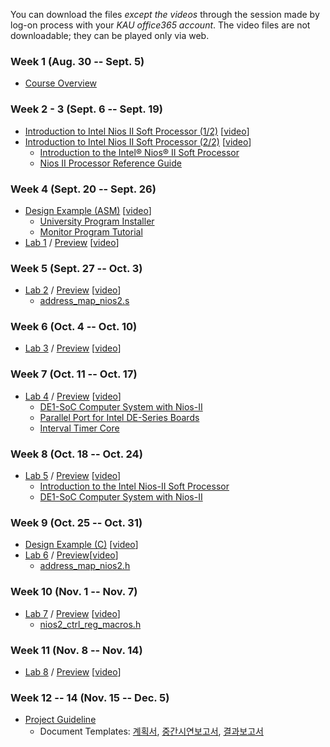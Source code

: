 You can download the files *except the videos* through the session made by log-on process with your *KAU office365 account*. The video files are not downloadable; they can be played only via web.
### Week 1 (Aug. 30 -- Sept. 5)
* [Course Overview](https://kau365-my.sharepoint.com/:p:/g/personal/taehwan_kim_kau_ac_kr/EVOOPyAj9stHu-o-hNicifABWVZirOz14EyFx9zqSHd-9Q?e=Uu62ZD)

### Week 2 - 3 (Sept. 6 -- Sept. 19)
* [Introduction to Intel Nios II Soft Processor (1/2)](https://kau365-my.sharepoint.com/:b:/g/personal/taehwan_kim_kau_ac_kr/EYWIef4kMRdGlGf8J5PONUcBdJOwRjwTOR9HoM57FqhKNw?e=CIWgn2)
  [[video](https://youtu.be/OyMnB-V5JJ8)]
* [Introduction to Intel Nios II Soft Processor (2/2)](https://kau365-my.sharepoint.com/:b:/g/personal/taehwan_kim_kau_ac_kr/EYN3iG6VcXJOmbaFUNj-GZMBeTNCpbjuQHk2mUJvDpozhA?e=dVghW2)
  [[video](https://youtu.be/aGdNDza5ozQ)]
  * [Introduction to the Intel® Nios® II Soft Processor](https://ftp.intel.com/Public/Pub/fpgaup/pub/Teaching_Materials/current/Tutorials/Nios2_introduction.pdf)
  * [Nios II Processor Reference Guide](https://www.intel.com/content/dam/www/programmable/us/en/pdfs/literature/hb/nios2/n2cpu-nii5v1gen2.pdf)

### Week 4 (Sept. 20 -- Sept. 26)
* [Design Example (ASM)](https://kau365-my.sharepoint.com/:b:/g/personal/taehwan_kim_kau_ac_kr/EZJ_U8c5rrRDnA05Bvnn6g8BtsoLKyMRt-8YATk9-nXwZg?e=SD0gOW) [[video](https://youtu.be/yHKBPAc6gG0)]
  * [University Program Installer](https://kau365-my.sharepoint.com/:u:/g/personal/taehwan_kim_kau_ac_kr/Ee6X6NL0nkNKnVsKEM9IMmUBZOky1csiD-kJeCgwDPAgsA?e=W68sEp)
  * [Monitor Program Tutorial](https://ftp.intel.com/Public/Pub/fpgaup/pub/Teaching_Materials/current/tutorials/Intel_FPGA_Monitor_Program_NiosII.pdf)
* [Lab 1](https://kau365-my.sharepoint.com/:b:/g/personal/taehwan_kim_kau_ac_kr/ETOaPDS4fFxFkj5V94L3pNgB6mJ6oWuYeM5eNVQILWr0sA?e=5T5Np1) / [Preview](https://kau365-my.sharepoint.com/:b:/g/personal/taehwan_kim_kau_ac_kr/Ef6k5-K004RGtITjupWHOcAB8ugVa3axk39nt_wLiyFiKw?e=0oroog) [[video](https://youtu.be/YgCgvh5b4oQ)]

### Week 5 (Sept. 27 -- Oct. 3)
* [Lab 2](https://kau365-my.sharepoint.com/:b:/g/personal/taehwan_kim_kau_ac_kr/ERCdWBAYiU5EgKl0lFsxsLsBjDViRdX4TyK5KFipdXGDTg?e=eKYbuz) / [Preview](https://kau365-my.sharepoint.com/:b:/g/personal/taehwan_kim_kau_ac_kr/EQ1ETm_TOqtEmB8LtN-VyWcBtKRZUlyrF0WgLyAq1pHGiw?e=iG1iHL) [[video](https://youtu.be/l9mmJ24K3I0)]
  * [address_map_nios2.s](https://kau365-my.sharepoint.com/:u:/g/personal/taehwan_kim_kau_ac_kr/EWCFFzdIMZhEqdT8WgE7J0wBhpf6lbpAAu4QEgYfiTnrAw?e=hlJOcH)

### Week 6 (Oct. 4 -- Oct. 10)
* [Lab 3](https://kau365-my.sharepoint.com/:b:/g/personal/taehwan_kim_kau_ac_kr/EXqtGlrLd9VAkAdzVBMFqdgBJbTkDA9erWz7N-OKVyHccA?e=vimEe8) / [Preview](https://kau365-my.sharepoint.com/:b:/g/personal/taehwan_kim_kau_ac_kr/EV_DUO0T_BhLvEjxasxE9rUBxwwAoirxEQ2FOrweRWDAqw?e=MW12e5) [[video](https://youtu.be/DAYmT2QuQ7o)]

### Week 7 (Oct. 11 -- Oct. 17)
* [Lab 4](https://kau365-my.sharepoint.com/:b:/g/personal/taehwan_kim_kau_ac_kr/EfMHE0_deBdBtyYMe5Ot_qMB84CQ9OjRD9pPJpmVTHNZCA?e=oiSd66) / [Preview](https://kau365-my.sharepoint.com/:b:/g/personal/taehwan_kim_kau_ac_kr/Ef44eI56j4JBtyyeRxpsgXIB6HPoZRkBptGTINs3y5ClSg?e=k3K6ye) [[video](https://youtu.be/13EKDvgbS1c)]
  * [DE1-SoC Computer System with Nios-II](https://kau365-my.sharepoint.com/:b:/g/personal/taehwan_kim_kau_ac_kr/EQpZq2oQx6RDviUAuG2a0nYBoywE5RUBdFvOKabvhCmNcg?e=grHcvh)
  * [Parallel Port for Intel DE-Series Boards](https://kau365-my.sharepoint.com/:b:/g/personal/taehwan_kim_kau_ac_kr/EQ_t3ICpfDNGtCc4r8bhq2UB60Ca2-CBwOZZOqz1aBO2Wg?e=WuqSSc)
  * [Interval Timer Core](https://kau365-my.sharepoint.com/:b:/g/personal/taehwan_kim_kau_ac_kr/ERM9YEWWfjBDhbXjOhgHN3MBqjcX0WzHkTmkOb1fWoNqoQ?e=4D2Ajj)

### Week 8 (Oct. 18 -- Oct. 24)
* [Lab 5](https://kau365-my.sharepoint.com/:b:/g/personal/taehwan_kim_kau_ac_kr/ESPmeuoaC3RFogcBcC8uDnkBsKzUDitMlfdqAYVlfzXLLg?e=e1BWhq) / [Preview](https://kau365-my.sharepoint.com/:b:/g/personal/taehwan_kim_kau_ac_kr/EQlYN-E69NJDu-I8Olw6sVMBWKEsY1GbsGt9Jp6g6Owy8A?e=dUT1aZ) [[video](https://youtu.be/u5jo8iYkd7A)]
  * [Introduction to the Intel Nios-II Soft Processor](https://ftp.intel.com/Public/Pub/fpgaup/pub/Teaching_Materials/current/Tutorials/Nios2_introduction.pdf)
  * [DE1-SoC Computer System with Nios-II](https://kau365-my.sharepoint.com/:b:/g/personal/taehwan_kim_kau_ac_kr/EQpZq2oQx6RDviUAuG2a0nYBoywE5RUBdFvOKabvhCmNcg?e=grHcvh)

### Week 9 (Oct. 25 -- Oct. 31)
* [Design Example (C)](https://kau365-my.sharepoint.com/:b:/g/personal/taehwan_kim_kau_ac_kr/ETHfKkt38vxDour3TmZe-6wBW708e9hxO3a1ANGg577p9w?e=fRQpSb) [[video](https://youtu.be/-17FYGDyits)]
* [Lab 6](https://kau365-my.sharepoint.com/:b:/g/personal/taehwan_kim_kau_ac_kr/EUdm_h8qORpOjy9o8ihOKTUBc8lI7WgTBXRAwnRLxohqZg?e=wuu1jv) / [Preview](https://kau365-my.sharepoint.com/:b:/g/personal/taehwan_kim_kau_ac_kr/EWw6IMg5-FZAujASlDLrvSYBG5va7m9AUQmxifteTKXnLA?e=iCI3Vy)[[video](https://youtu.be/i98wuep4-Mw)]
  * [address_map_nios2.h](https://kau365-my.sharepoint.com/:u:/g/personal/taehwan_kim_kau_ac_kr/ESsbXVeky3RBtYXxc6z0ybsBJDTtI5-3l7Rrf9QbTyioqw?e=WehHEM)

### Week 10 (Nov. 1 -- Nov. 7)
* [Lab 7](https://kau365-my.sharepoint.com/:b:/g/personal/taehwan_kim_kau_ac_kr/EVpHY4pS42hEtLG5K8e2djsB29zvaKdY9IoDxjSisFSB5g?e=BKMXsc) / [Preview](https://kau365-my.sharepoint.com/:b:/g/personal/taehwan_kim_kau_ac_kr/EcqDhXljzlFNiJgZC_WF3jgB18NM8C3_3NyH13TkvTA7NA?e=6Gwx2T) [[video](https://youtu.be/bNvQB7kGq88)]
  * [nios2_ctrl_reg_macros.h](https://kau365-my.sharepoint.com/:u:/g/personal/taehwan_kim_kau_ac_kr/Ec-KKN90JzRGjQ2LeokEbA8Bunqii-Wue5FzNkEcgWTl5g?e=cT1ei4)
  
### Week 11 (Nov. 8 -- Nov. 14)
* [Lab 8](https://kau365-my.sharepoint.com/:b:/g/personal/taehwan_kim_kau_ac_kr/ETfcMHEA4sNCo_LapbGZjA4B4W1vELH9-UFRG8S6Lpr4ZQ?e=AI2gIc) / [Preview](https://kau365-my.sharepoint.com/:b:/g/personal/taehwan_kim_kau_ac_kr/EaGrW_A3Ca9DpamWWhcIfb0BLky7BdHLfDLvQvVxXX40SA?e=QCfPEf) [[video](https://youtu.be/Qes8JttiBuk)]

### Week 12 -- 14 (Nov. 15 -- Dec. 5)
* [Project Guideline](https://kau365-my.sharepoint.com/:p:/g/personal/taehwan_kim_kau_ac_kr/Ed358l95S09HiIQ4kwQ6_RkBbw3RYfal6wKfiKsCHud8pg?e=Gc90Sr)
  * Document Templates: [계획서](https://kau365-my.sharepoint.com/:p:/g/personal/taehwan_kim_kau_ac_kr/ERchmN7JprdAvBzBzg7nkloBJF_qiTrINPaFA_7kivmSDQ?e=xdGIvp), [중간시연보고서](https://kau365-my.sharepoint.com/:p:/g/personal/taehwan_kim_kau_ac_kr/EYddSKOG475Ioj5eCjGQ1scBiaZP9y1U5iUOSufx_QerZA?e=Pb2qqo), [결과보고서](https://kau365-my.sharepoint.com/:p:/g/personal/taehwan_kim_kau_ac_kr/EWJEy0iVCCpDjIqCxjckvAEB5_hW0qJdIRmKEaINwR_Q9w?e=7GrlSY)
